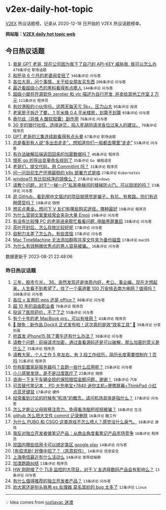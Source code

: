 # v2ex-daily-hot-topic

[V2EX](https://www.v2ex.com/) 热议话题榜，记录从 2020-12-18 日开始的 V2EX 热议话题榜单。

**网站版：[V2EX daily hot topic web](https://boojack.github.io/v2ex-daily-hot-topic-web/)**

## 今日热议话题

<!-- TODAY BEGIN -->

1. [我是 GPT 老哥, 现在公司因为我下了自己的 API-KEY 威胁我, 我可以怎么办](https://www.v2ex.com/t/966984) `479条评论` `职场话题`
1. [和怀孕 6 个月的老婆闹变扭了](https://www.v2ex.com/t/966960) `346条评论` `问与答`
1. [各位大哥，问个事情，关于给女朋友买东西](https://www.v2ex.com/t/967009) `206条评论` `问与答`
1. [最近看超级小杰的黑料看得有点瘆人](https://www.v2ex.com/t/966982) `144条评论` `问与答`
1. [超级小桀将开源软件 zerotier 和 vlc 描述为自行开发, 并卖给其他工作室 2 万元](https://www.v2ex.com/t/966958) `111条评论` `程序员`
1. [有炒港股的小伙伴吗，这两天每天亏 5k+，压力山大](https://www.v2ex.com/t/967091) `95条评论` `投资`
1. [老家房子拆迁了要， 1 平米换 0.4 平米楼房，划算不划算](https://www.v2ex.com/t/967020) `93条评论` `问与答`
1. [泰尔丝（异维 A 酸软胶囊）副作用](https://www.v2ex.com/t/966947) `78条评论` `问与答`
1. [30 岁的银行社招，选择迷茫，陷入死胡同请求各位过来人的建议。](https://www.v2ex.com/t/967167) `78条评论` `程序员`
1. [GPT 老哥的三集连续剧看得有点头晕](https://www.v2ex.com/t/967057) `67条评论` `职场话题`
1. [总是看到有人说“多出去走走”，想知道你们一般都去哪里“走走”](https://www.v2ex.com/t/967059) `53条评论` `问与答`
1. [有办法破解后端返回回来的加密数据吗？](https://www.v2ex.com/t/966943) `46条评论` `程序员`
1. [恨死 go 的导出变量命名规则了](https://www.v2ex.com/t/967198) `35条评论` `Go 编程语言`
1. [老哥们，提交代码，用 Commitlint 吗？](https://www.v2ex.com/t/967093) `31条评论` `程序员`
1. [问一问目前生产环境最稳的 k8s 部署方式是啥](https://www.v2ex.com/t/967147) `27条评论` `Kubernetes`
1. [window11 有比较纯净的镜像么？](https://www.v2ex.com/t/967041) `27条评论` `Windows`
1. [请教个问题，对于“一梯一户”私家电梯间的楼梯防火门，可以锁闭的吗？](https://www.v2ex.com/t/967031) `23条评论` `问与答`
1. [逛 GitHub，看到用中文描述的项目就感觉是骗子，有坑，有套路。你们有这种感受吗？](https://www.v2ex.com/t/967105) `19条评论` `随想`
1. [想买点黄金，想问下 V 友们有哪些购买途径，哪种最好](https://www.v2ex.com/t/967076) `19条评论` `程序员`
1. [为什么营销文案里经常会夹杂大量 Emoji](https://www.v2ex.com/t/967054) `19条评论` `问与答`
1. [有没有比较懂 PC 的老哥进来帮忙看看问题..电脑黑屏重启](https://www.v2ex.com/t/966939) `19条评论` `问与答`
1. [茶叶开封后，怎么存放比较好呢](https://www.v2ex.com/t/967151) `17条评论` `问与答`
1. [自制力太差了怎么办，有些苦恼](https://www.v2ex.com/t/967016) `17条评论` `问与答`
1. [Mac TimeMachine 无法添加群晖共享文件夹为备份磁盘](https://www.v2ex.com/t/966934) `17条评论` `macOS`
1. [为什么有钱稍微优秀点的男人容易被骗。](https://www.v2ex.com/t/967125) `16条评论` `问与答`

数据更新于 2023-08-21 22:48:06

<!-- TODAY END -->

### 昨日热议话题

<!-- YESTERDAY BEGIN -->

1. [三年，股市亏光， 36，突然发现还是体质内好，考公、事业编，现在才想起来，人生看不到希望了，找了一个渠道要 100 万安排去南方电网？值得吗？](https://www.v2ex.com/t/966775) `108条评论` `问与答`
1. [各位 v 友用的 wps 还是 office？](https://www.v2ex.com/t/966780) `80条评论` `问与答`
1. [超 10 年的自由职业者](https://www.v2ex.com/t/966767) `70条评论` `程序员`
1. [投诉了医院药价，不了了之](https://www.v2ex.com/t/966763) `55条评论` `问与答`
1. [有个十年的老 MacBook pro，可以有啥用？](https://www.v2ex.com/t/966773) `43条评论` `程序员`
1. [🎁 限免：新作品 DockX 正式发布啦！这次真的是效“效率工具” 🤡](https://www.v2ex.com/t/966823) `39条评论` `分享创造`
1. [抢首发 iPhone15 除了黄牛还有什么办法？](https://www.v2ex.com/t/966825) `38条评论` `问与答`
1. [请教个问题：前端请求加密，通过查看源码还是可以破解，那么加密的意义是什么？](https://www.v2ex.com/t/966803) `35条评论` `程序员`
1. [请教大家，个人工作 5 年左右，有 3 段工作经历，简历长度需要控制在 1 页吗](https://www.v2ex.com/t/966762) `31条评论` `程序员`
1. [你有配置家庭服务器吗？会跑一些什么应用呢？](https://www.v2ex.com/t/966760) `25条评论` `问与答`
1. [小儿感冒发烧，是不是过度医疗了](https://www.v2ex.com/t/966901) `22条评论` `随想`
1. [咨询一下关于车辆全损的保险赔偿金额问题，谢谢！](https://www.v2ex.com/t/966805) `18条评论` `汽车`
1. [可否替代笔记本： PD 大充电宝+7840 迷你主机+便携屏幕+ThinkPad 小红点蓝牙键鼠](https://www.v2ex.com/t/966894) `17条评论` `硬件`
1. [经常看到讨论的时候有“机场”的概念，请问机场具体是指什么？](https://www.v2ex.com/t/966766) `17条评论` `问与答`
1. [怎么才能让父母转移注意力，免得看洗脑短视频被骗？](https://www.v2ex.com/t/966914) `16条评论` `生活`
1. [github 怎么把大文件 commit 记录删除](https://www.v2ex.com/t/966874) `16条评论` `酷工作`
1. [为什么 PUBG 和 CSGO 这类游戏不怎么喷人？感觉没什么戾气。](https://www.v2ex.com/t/966865) `16条评论` `游戏`
1. [我反对独立开发者做笔记产品：从商业角度看笔记产品市场竞争](https://www.v2ex.com/t/966860) `16条评论` `程序员`
1. [现国内哪些信用卡可以绑定美区 google play](https://www.v2ex.com/t/966871) `14条评论` `问与答`
1. [[有偿求助] 好像中招了？（恶意软件）](https://www.v2ex.com/t/966808) `14条评论` `信息安全`
1. [上海电信最近有什么活动么](https://www.v2ex.com/t/966777) `14条评论` `宽带症候群`
1. [加澳跑路纠结](https://www.v2ex.com/t/966916) `13条评论` `程序员`
1. [HW 刚刚接了个 TLB 监控的大项目，对于 V 友选择数码产品会有影响么？](https://www.v2ex.com/t/966910) `13条评论` `问与答`
1. [有什么值得推荐的独立开发者产品？](https://www.v2ex.com/t/966782) `13条评论` `问与答`
1. [劝大家还是别头铁用 es 处理器 莫名其妙的 bug 太多了](https://www.v2ex.com/t/966912) `12条评论` `Linux`

<!-- YESTERDAY END -->

---

💡 Idea comes from [justjavac 迷渡](https://github.com/justjavac/)
